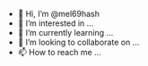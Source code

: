 - 👋 Hi, I’m @mel69hash
- 👀 I’m interested in ...
- 🌱 I’m currently learning ...
- 💞️ I’m looking to collaborate on ...
- 📫 How to reach me ...

<!---
mel69hash/mel69hash is a ✨ special ✨ repository because its `README.md` (this file) appears on your GitHub profile.
You can click the Preview link to take a look at your changes.
--->
